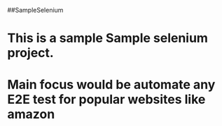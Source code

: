 
##SampleSelenium

# This is a sample Sample selenium project.
# Main focus would be automate any E2E test for popular websites like amazon


